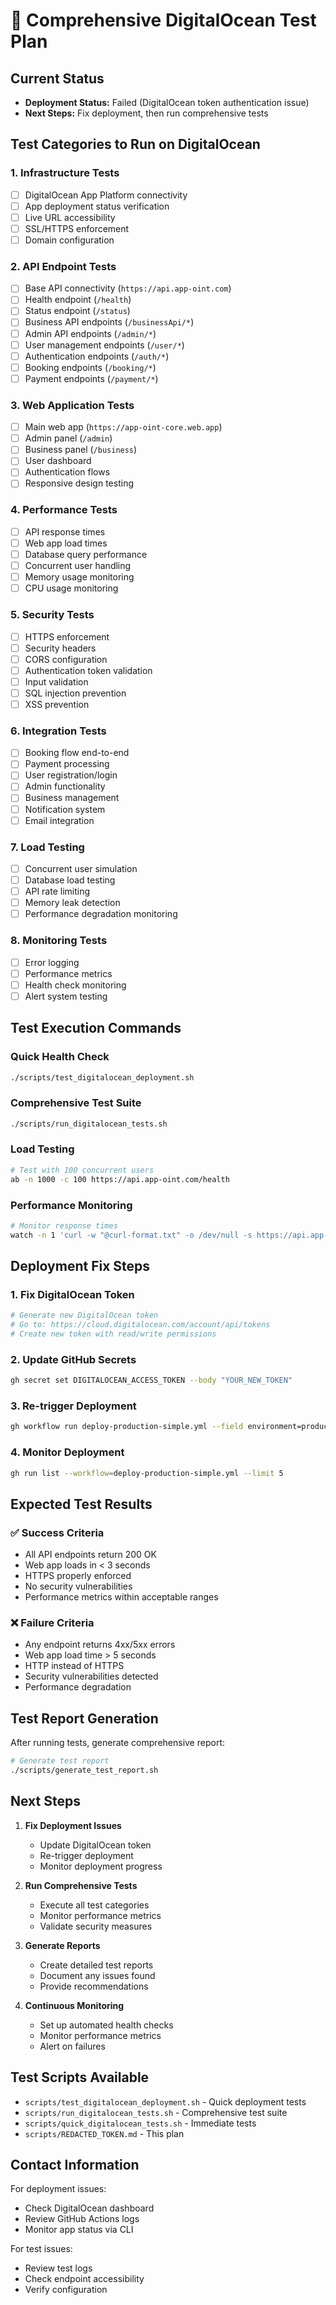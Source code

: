# 🌊 Comprehensive DigitalOcean Test Plan

## Current Status

- **Deployment Status:** Failed (DigitalOcean token authentication issue)
- **Next Steps:** Fix deployment, then run comprehensive tests

## Test Categories to Run on DigitalOcean

### 1. **Infrastructure Tests**

- [ ] DigitalOcean App Platform connectivity
- [ ] App deployment status verification
- [ ] Live URL accessibility
- [ ] SSL/HTTPS enforcement
- [ ] Domain configuration

### 2. **API Endpoint Tests**

- [ ] Base API connectivity (`https://api.app-oint.com`)
- [ ] Health endpoint (`/health`)
- [ ] Status endpoint (`/status`)
- [ ] Business API endpoints (`/businessApi/*`)
- [ ] Admin API endpoints (`/admin/*`)
- [ ] User management endpoints (`/user/*`)
- [ ] Authentication endpoints (`/auth/*`)
- [ ] Booking endpoints (`/booking/*`)
- [ ] Payment endpoints (`/payment/*`)

### 3. **Web Application Tests**

- [ ] Main web app (`https://app-oint-core.web.app`)
- [ ] Admin panel (`/admin`)
- [ ] Business panel (`/business`)
- [ ] User dashboard
- [ ] Authentication flows
- [ ] Responsive design testing

### 4. **Performance Tests**

- [ ] API response times
- [ ] Web app load times
- [ ] Database query performance
- [ ] Concurrent user handling
- [ ] Memory usage monitoring
- [ ] CPU usage monitoring

### 5. **Security Tests**

- [ ] HTTPS enforcement
- [ ] Security headers
- [ ] CORS configuration
- [ ] Authentication token validation
- [ ] Input validation
- [ ] SQL injection prevention
- [ ] XSS prevention

### 6. **Integration Tests**

- [ ] Booking flow end-to-end
- [ ] Payment processing
- [ ] User registration/login
- [ ] Admin functionality
- [ ] Business management
- [ ] Notification system
- [ ] Email integration

### 7. **Load Testing**

- [ ] Concurrent user simulation
- [ ] Database load testing
- [ ] API rate limiting
- [ ] Memory leak detection
- [ ] Performance degradation monitoring

### 8. **Monitoring Tests**

- [ ] Error logging
- [ ] Performance metrics
- [ ] Health check monitoring
- [ ] Alert system testing

## Test Execution Commands

### Quick Health Check

```bash
./scripts/test_digitalocean_deployment.sh
```

### Comprehensive Test Suite

```bash
./scripts/run_digitalocean_tests.sh
```

### Load Testing

```bash
# Test with 100 concurrent users
ab -n 1000 -c 100 https://api.app-oint.com/health
```

### Performance Monitoring

```bash
# Monitor response times
watch -n 1 'curl -w "@curl-format.txt" -o /dev/null -s https://api.app-oint.com/health'
```

## Deployment Fix Steps

### 1. Fix DigitalOcean Token

```bash
# Generate new DigitalOcean token
# Go to: https://cloud.digitalocean.com/account/api/tokens
# Create new token with read/write permissions
```

### 2. Update GitHub Secrets

```bash
gh secret set DIGITALOCEAN_ACCESS_TOKEN --body "YOUR_NEW_TOKEN"
```

### 3. Re-trigger Deployment

```bash
gh workflow run deploy-production-simple.yml --field environment=production
```

### 4. Monitor Deployment

```bash
gh run list --workflow=deploy-production-simple.yml --limit 5
```

## Expected Test Results

### ✅ Success Criteria

- All API endpoints return 200 OK
- Web app loads in < 3 seconds
- HTTPS properly enforced
- No security vulnerabilities
- Performance metrics within acceptable ranges

### ❌ Failure Criteria

- Any endpoint returns 4xx/5xx errors
- Web app load time > 5 seconds
- HTTP instead of HTTPS
- Security vulnerabilities detected
- Performance degradation

## Test Report Generation

After running tests, generate comprehensive report:

```bash
# Generate test report
./scripts/generate_test_report.sh
```

## Next Steps

1. **Fix Deployment Issues**
   - Update DigitalOcean token
   - Re-trigger deployment
   - Monitor deployment progress

2. **Run Comprehensive Tests**
   - Execute all test categories
   - Monitor performance metrics
   - Validate security measures

3. **Generate Reports**
   - Create detailed test reports
   - Document any issues found
   - Provide recommendations

4. **Continuous Monitoring**
   - Set up automated health checks
   - Monitor performance metrics
   - Alert on failures

## Test Scripts Available

- `scripts/test_digitalocean_deployment.sh` - Quick deployment tests
- `scripts/run_digitalocean_tests.sh` - Comprehensive test suite
- `scripts/quick_digitalocean_tests.sh` - Immediate tests
- `scripts/REDACTED_TOKEN.md` - This plan

## Contact Information

For deployment issues:

- Check DigitalOcean dashboard
- Review GitHub Actions logs
- Monitor app status via CLI

For test issues:

- Review test logs
- Check endpoint accessibility
- Verify configuration

